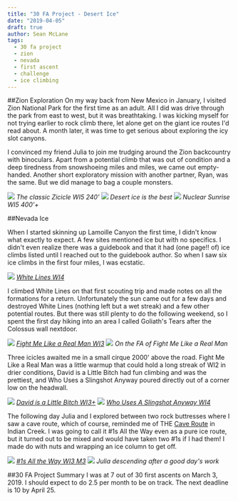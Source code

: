 ```yaml
---
title: "30 FA Project - Desert Ice"
date: "2019-04-05"
draft: true
author: Sean McLane
tags:
  - 30 fa project
  - zion
  - nevada
  - first ascent
  - challenge
  - ice climbing
---
```


##Zion Exploration
On my way back from New Mexico in January, I visited Zion National Park for the first time as an adult. All I did was drive through the park from east to west, but it was breathtaking. I was kicking myself for not trying earlier to rock climb there, let alone get on the giant ice routes I'd read about. A month later, it was time to get serious about exploring the icy slot canyons.

I convinced my friend Julia to join me trudging around the Zion backcountry with binoculars. Apart from a potential climb that was out of condition and a deep tiredness from snowshoeing miles and miles, we came out empty-handed. Another short exploratory mission with another partner, Ryan, was the same. But we did manage to bag a couple monsters.

![](zicicle1.JPG)
*The classic Zicicle WI5 240'*
![](zicicle2.JPG)
*Desert ice is the best*
![](nuclear-sunrise.JPG)
*Nuclear Sunrise WI5 400'+*

##Nevada Ice

When I started skinning up Lamoille Canyon the first time, I didn't know what exactly to expect. A few sites mentioned ice but with no specifics. I didn't even realize there was a guidebook and that it had (one page!! of) ice climbs listed until I reached out to the guidebook author. So when I saw six ice climbs in the first four miles, I was ecstatic. 

![](white-lines.JPG)
*[White Lines WI4](https://www.mountainproject.com/route/116596279/white-lines)*

I climbed White Lines on that first scouting trip and made notes on all the formations for a return. Unfortunately the sun came out for a few days and destroyed White Lines (nothing left but a wet streak) and a few other potential routes. But there was still plenty to do the following weekend, so I spent the first day hiking into an area I called Goliath's Tears after the Colossus wall nextdoor. 

![](fight-me.JPG)
*[Fight Me Like a Real Man WI3](https://www.mountainproject.com/route/116596315/fight-me-like-a-real-man)*
![](solo.JPG)
*On the FA of Fight Me Like a Real Man*

Three icicles awaited me in a small cirque 2000' above the road. Fight Me Like a Real Man was a little warmup that could hold a long streak of WI2 in drier conditions, David is a Little Bitch had fun climbing and was the prettiest, and Who Uses a Slingshot Anyway poured directly out of a corner low on the headwall.

![](david.JPG)
*[David is a Little Bitch WI3+](https://www.mountainproject.com/route/116596351/david-is-a-little-bitch)*
![](slingshot.JPG)
*[Who Uses A Slingshot Anyway WI4](https://www.mountainproject.com/route/116596344/who-uses-a-slingshot-anyway)*

The following day Julia and I explored between two rock buttresses where I saw a cave route, which of course, reminded me of THE [Cave Route](https://www.mountainproject.com/route/105717361/cave-route) in Indian Creek. I was going to call it #1s All the Way even as a pure ice route, but it turned out to be mixed and would have taken two #1s if I had them! I made do with nuts and wrapping an ice column to get off.

![](number-ones.JPG)
*[#1s All the Way WI3 M3](https://www.mountainproject.com/route/116596407/1s-all-the-way)*
![](julia.JPG)
*Julia descending after a good day's work*

##30 FA Project Summary
I was at 7 out of 30 first ascents on March 3, 2019. I should expect to do 2.5 per month to be on track. The next deadline is 10 by April 25.
